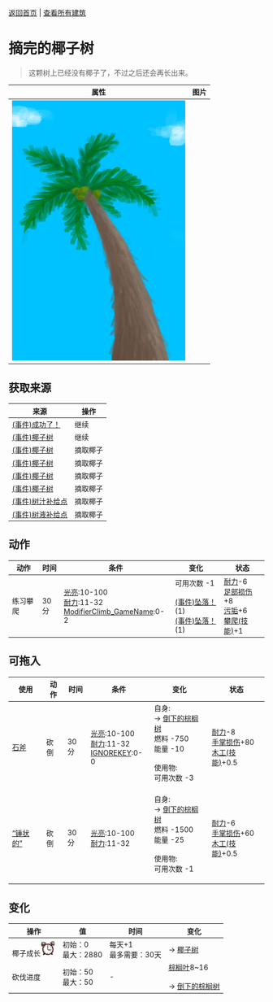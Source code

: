 [返回首页](index.md)   |  [查看所有建筑](building.md)
# 摘完的椰子树  
> 这颗树上已经没有椰子了，不过之后还会再长出来。  
  
  属性  |   图片   
 ----  |  ----:   
   |  ![](Sprite/PalmTree.png)   
  
## 获取来源  
来源  |  操作  
----  |  ----  
[(事件)成功了！](Event_CoconutHit.md)  |  继续  
[(事件)椰子树](Event_PalmTree.md)  |  继续  
[(事件)椰子树](Event_PalmTree1.md)  |  摘取椰子  
[(事件)椰子树](Event_PalmTree2.md)  |  摘取椰子  
[(事件)椰子树](Event_PalmTree3.md)  |  摘取椰子  
[(事件)椰子树](Event_PalmTree4.md)  |  摘取椰子  
[(事件)树汁补给点](Event_SapStation.md)  |  摘取椰子  
[(事件)树液补给点](Event_SapStationNoCoconuts.md)  |  摘取椰子  
## 动作  
动作  |  时间  |  条件  |  变化  |  状态  
----  |  ----  |  ----  |  ----  |  ----  
练习攀爬  |  30分  |  [光亮](Light.md):10-100<br>[耐力](Stamina.md):11-32<br>[ModifierClimb_GameName](ModifierClimb.md):0-2  |  可用次数  -1<br><br>[(事件)坠落！](Event_FallAbrasion.md)(1)<br>[(事件)坠落！](Event_FallBruise.md)(1)  |  [耐力](Stamina.md)-6<br>[足部损伤](FootDamage.md)+8<br>[污垢](Filth.md)+6<br>[攀爬(技能)](Skill_Climbing.md)+1  
## 可拖入  
使用  |  动作  |  时间  |  条件  |  变化  |  状态  
----  |  ----  |  ----  |  ----  |  ----  |  ----  
[石斧](StoneAxe.md)  |  砍倒  |  30分  |  [光亮](Light.md):10-100<br>[耐力](Stamina.md):11-32<br>[IGNOREKEY](OnNotAxeAdv.md):0-0  |  自身:<br>→ [倒下的棕榈树](PalmTreeFelled.md)<br>燃料  -750<br>能量  -10<br><br>使用物:<br>可用次数  -3<br><br>  |  [耐力](Stamina.md)-8<br>[手掌损伤](HandDamage.md)+80<br>[木工(技能)](Skill_Woodworking.md)+0.5  
[“锤状的”](tag_AxeAdv.md)  |  砍倒  |  30分  |  [光亮](Light.md):10-100<br>[耐力](Stamina.md):11-32  |  自身:<br>→ [倒下的棕榈树](PalmTreeFelled.md)<br>燃料  -1500<br>能量  -25<br><br>使用物:<br>可用次数  -1<br><br>  |  [耐力](Stamina.md)-6<br>[手掌损伤](HandDamage.md)+60<br>[木工(技能)](Skill_Woodworking.md)+0.5  
## 变化  
操作  |  值  |  时间  |  变化  
----  |  ----  |  ----  |  ----  
椰子成长<img decoding="async" src="Sprite/AlarmClock.png" style="height:30px;">  |  初始：0<br>最大：2880  |  每天+1<br>最多需要：30天  |  → [椰子树](PalmTreeNew.md)  
砍伐进度  |  初始：50<br>最大：50  |  -  |  [棕榈叶](PalmFronds.md)8~16 <br><br>→ [倒下的棕榈树](PalmTreeFelled.md)  
